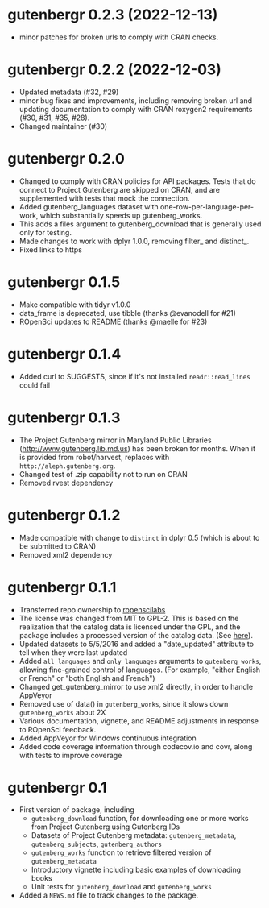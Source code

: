 # gutenbergr 0.2.3 (2022-12-13)

* minor patches for broken urls to comply with CRAN checks.

# gutenbergr 0.2.2 (2022-12-03)

* Updated metadata (#32, #29)
* minor bug fixes and improvements, including removing broken url and updating documentation to comply with CRAN roxygen2 requirements (#30, #31, #35, #28).
* Changed maintainer (#30)

# gutenbergr 0.2.0

* Changed to comply with CRAN policies for API packages. Tests that do connect to Project Gutenberg are skipped on CRAN, and are supplemented with tests that mock the connection.
* Added gutenberg_languages dataset with one-row-per-language-per-work, which substantially speeds up gutenberg_works.
* This adds a files argument to gutenberg_download that is generally used only for testing.
* Made changes to work with dplyr 1.0.0, removing filter_ and distinct_.
* Fixed links to https

# gutenbergr 0.1.5

* Make compatible with tidyr v1.0.0
* data_frame is deprecated, use tibble (thanks @evanodell for #21)
* ROpenSci updates to README (thanks @maelle for #23)

# gutenbergr 0.1.4

* Added curl to SUGGESTS, since if it's not installed `readr::read_lines` could fail

# gutenbergr 0.1.3

* The Project Gutenberg mirror in Maryland Public Libraries (http://www.gutenberg.lib.md.us) has been broken for months. When it is provided from robot/harvest, replaces with `http://aleph.gutenberg.org`.
* Changed test of .zip capability not to run on CRAN
* Removed rvest dependency

# gutenbergr 0.1.2

* Made compatible with change to `distinct` in dplyr 0.5 (which is about to be submitted to CRAN)
* Removed xml2 dependency

# gutenbergr 0.1.1

* Transferred repo ownership to [ropenscilabs](https://github.com/ropenscilabs)
* The license was changed from MIT to GPL-2. This is based on the realization that the catalog data is licensed under the GPL, and the package includes a processed version of the catalog data. (See [here](https://www.gutenberg.org/ebooks/offline_catalogs.html)).
* Updated datasets to 5/5/2016 and added a "date_updated" attribute to tell when they were last updated
* Added `all_languages` and `only_languages` arguments to `gutenberg_works`, allowing fine-grained control of languages. (For example, "either English or French" or "both English and French")
* Changed get_gutenberg_mirror to use xml2 directly, in order to handle AppVeyor
* Removed use of data() in `gutenberg_works`, since it slows down `gutenberg_works` about 2X
* Various documentation, vignette, and README adjustments in response to ROpenSci feedback.
* Added AppVeyor for Windows continuous integration
* Added code coverage information through codecov.io and covr, along with tests to improve coverage

# gutenbergr 0.1

* First version of package, including
  * `gutenberg_download` function, for downloading one or more works from Project Gutenberg using Gutenberg IDs
  * Datasets of Project Gutenberg metadata: `gutenberg_metadata`, `gutenberg_subjects`, `gutenberg_authors`
  * `gutenberg_works` function to retrieve filtered version of `gutenberg_metadata`
  * Introductory vignette including basic examples of downloading books
  * Unit tests for `gutenberg_download` and `gutenberg_works`
* Added a `NEWS.md` file to track changes to the package.

